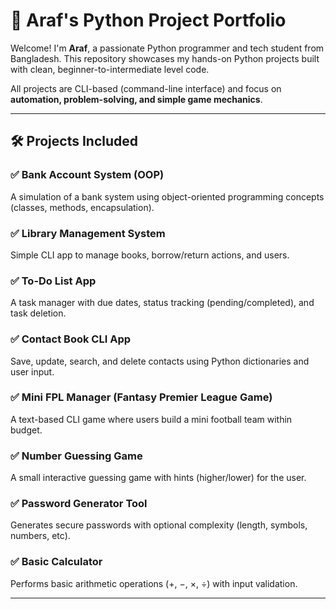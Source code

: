 # 🐍 Araf's Python Project Portfolio

Welcome! I'm **Araf**, a passionate Python programmer and tech student from Bangladesh. This repository showcases my hands-on Python projects built with clean, beginner-to-intermediate level code.

All projects are CLI-based (command-line interface) and focus on **automation, problem-solving, and simple game mechanics**.

---

## 🛠️ Projects Included

### ✅ Bank Account System (OOP)
A simulation of a bank system using object-oriented programming concepts (classes, methods, encapsulation).

### ✅ Library Management System
Simple CLI app to manage books, borrow/return actions, and users.

### ✅ To-Do List App
A task manager with due dates, status tracking (pending/completed), and task deletion.

### ✅ Contact Book CLI App
Save, update, search, and delete contacts using Python dictionaries and user input.

### ✅ Mini FPL Manager (Fantasy Premier League Game)
A text-based CLI game where users build a mini football team within budget.

### ✅ Number Guessing Game
A small interactive guessing game with hints (higher/lower) for the user.

### ✅ Password Generator Tool
Generates secure passwords with optional complexity (length, symbols, numbers, etc).

### ✅ Basic Calculator
Performs basic arithmetic operations (+, −, ×, ÷) with input validation.

---

